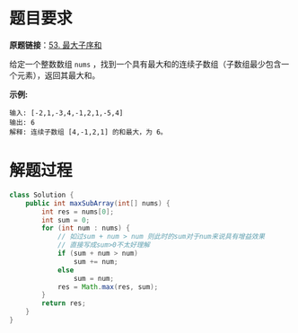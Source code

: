 # 题目要求

**原题链接**：[53. 最大子序和](https://leetcode-cn.com/problems/maximum-subarray/)

给定一个整数数组 `nums` ，找到一个具有最大和的连续子数组（子数组最少包含一个元素），返回其最大和。

**示例:**

```
输入: [-2,1,-3,4,-1,2,1,-5,4]
输出: 6
解释: 连续子数组 [4,-1,2,1] 的和最大，为 6。
```

# 解题过程

```java
class Solution {
    public int maxSubArray(int[] nums) {
        int res = nums[0];
        int sum = 0;
        for (int num : nums) {
            // 如过sum + num > num 则此时的sum对于num来说具有增益效果
            // 直接写成sum>0不太好理解
            if (sum + num > num)
                sum += num;
            else
                sum = num;
            res = Math.max(res, sum);
        }
        return res;
    }
}
```

